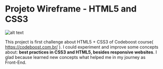 # Projeto Wireframe - HTML5 and CSS3

![alt text](https://i.ibb.co/HnCnZck/image.png)


This project is first challenge about HTML5 + CSS3 of Codeboost course( https://codeboost.com.br/ ). I could experiment and improve some concepts about: **best practices in CSS3 and HTML5, besides responsive websites**. I glad because learned new concepts what helped me in my journey as Front-End.
